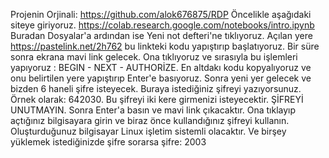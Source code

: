 Projenin Orjinali: https://github.com/alok676875/RDP
Öncelikle aşağıdaki siteye giriyoruz.
https://colab.research.google.com/notebooks/intro.ipynb
Buradan Dosyalar'a ardından ise Yeni not defteri'ne tıklıyoruz.
Açılan yere https://pastelink.net/2h762 bu linkteki kodu yapıştırıp başlatıyoruz.
Bir süre sonra ekrana mavi link gelecek. Ona tıklıyoruz ve sırasıyla bu işlemleri yapıyoruz : 
BEGIN - NEXT - AUTHORİZE. 
En altdakı kodu kopyalıyoruz ve onu belirtilen yere yapıştırıp Enter'e basıyoruz.
Sonra yeni yer gelecek ve bizden 6 haneli şifre isteyecek. Buraya istediğiniz şifreyi yazıyorsunuz. Örnek olarak: 642030.
Bu şifreyi iki kere girmenizi isteyecektir. ŞİFREYİ UNUTMAYIN.
Sonra Enter'a basın ve mavi link çıkacaktır. Ona tıklayıp açtığınız bilgisayara girin ve biraz önce kullandığınız şifreyi kullanın.
Oluşturduğunuz bilgisayar Linux işletim sistemli olacaktır.
Ve birşey yüklemek istediğinizde şifre sorarsa şifre: 2003
